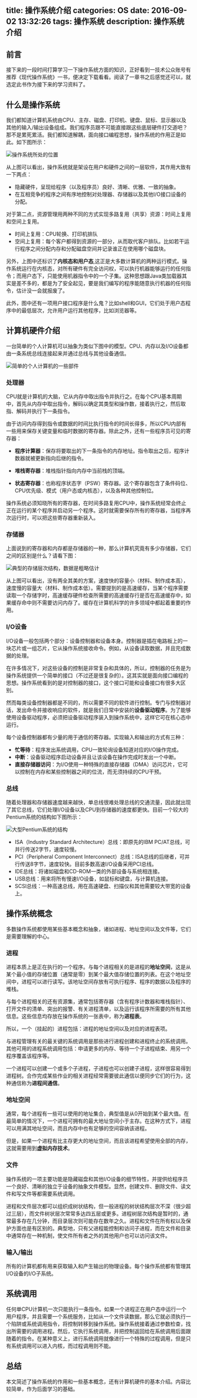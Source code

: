 title: 操作系统介绍
categories: OS
date: 2016-09-02 13:32:26
tags: 操作系统
description: 操作系统介绍
---

## 前言

接下来的一段时间打算学习一下操作系统方面的知识，正好看到一技术公众账号有推荐《现代操作系统》一书，便决定下载看看。阅读了一章书之后感觉还可以，就选定此书作为接下来的学习资料了。

## 什么是操作系统

我们都知道计算机系统由CPU、主存、磁盘、打印机、键盘、鼠标、显示器以及其他的输入/输出设备组成。我们程序员跟不可能直接跟这些底层硬件打交道吧？那不是累死累活。我们都知道解耦，面向接口编程思想，操作系统的作用正是如此。如下图所示：

![操作系统所处的位置](https://raw.githubusercontent.com/rason/rason.github.io/master/image/os-position)

从上图可以看出，操作系统就是架设在用户和硬件之间的一层软件，其作用大致有一下两点：

- 隐藏硬件，呈现给程序（以及程序员）良好、清晰、优雅、一致的抽象。
- 在互相竞争的程序之间有序地控制对处理器、存储器以及其他I/O接口设备的分配。

对于第二点，资源管理用两种不同的方式实现多路复用（共享）资源：时间上复用和空间上复用。

 - 时间上复用：CPU轮换、打印机排队
 - 空间上复用：每个客户都得到资源的一部分，从而取代客户排队。比如若干运行程序之间分配内存和分配磁盘空间并记录谁正在使用哪个磁盘块。

另外，上图中还标识了**内核态和用户态**,这正是大多数计算机的两种运行模式。操作系统运行在内核态，对所有硬件有完全访问权，可以执行机器能够运行的任何指令；而用户态下，只能使用机器指令中的一个子集。这种思想跟Java类加载器其实是差不多的，都是为了安全起见，要是我们编写的程序能随意执行机器的任何指令，估计没一会就报废了。

此外，图中还有一项用户接口程序是什么鬼？比如shell和GUI，它们处于用户态程序中的最低层次，允许用户运行其他程序，比如浏览器等。

<!-- more -->

## 计算机硬件介绍

一台简单的个人计算机可以抽象为类似下图中的模型。CPU、内存以及I/O设备都由一条系统总线连接起来并通过总线与其他设备通信。

![简单的个人计算机的一些部件](https://raw.githubusercontent.com/rason/rason.github.io/master/image/pc-component)

### 处理器

CPU就是计算机的大脑，它从内存中取出指令并执行之。在每个CPU基本周期中，首先从内存中取出指令，解码以确定其类型和操作数，接着执行之，然后取指、解码并执行下一条指令。

由于访问内存得到指令或数据的时间比执行指令的时间长得多，所以CPU内部有一些用来保存关键变量和临时数据的寄存器。除此之外，还有一些程序员可见的寄存器：

- **程序计算器**：保存将要取出的下一条指令的内存地址。指令取出之后，程序计数器就被更新指向后继的指令。

- **堆栈寄存器**：堆栈指针指向内存中当前栈的顶端。

- **状态寄存器**：也称程序状态字（PSW）寄存器。这个寄存器包含了条件码位、CPU优先级、模式（用户态或内核态），以及各种其他控制位。

操作系统必须知晓所有的寄存器，在时间多路复用CPU中，操作系统经常会终止正在运行的某个程序并启动另一个程序。这时就需要保存所有的寄存器，当程序再次运行时，可以把这些寄存器重新装入。

### 存储器

上面说到的寄存器和内存都是存储器的一种，那么计算机究竟有多少存储器，它们之间的区别是什么？请看下图：

![典型的存储层次结构，数据是粗略估计](https://raw.githubusercontent.com/rason/rason.github.io/master/image/memory-structure)

从上图可以看出，没有两全其美的方案，速度快的容量小（材料、制作成本高），速度慢的容量大（材料、制作成本低）。需要提到的是高速缓存，当某个程序需要读取一个存储字时，高速缓存硬件检查所需要的高速缓存行是否在高速缓存中，如果缓存命中则不需要访问内存了。缓存在计算机科学的许多领域中都起着重要的作用。

### I/O设备

I/O设备一般包括两个部分：设备控制器和设备本身。控制器是插在电路板上的一块芯片或一组芯片，它从操作系统接收命令。例如，从设备读取数据，并且完成数据的处理。

在许多情况下，对这些设备的控制是非常复杂和具体的，所以，控制器的任务是为操作系统提供一个简单的接口（不过还是很复杂的）。这其实就是面向接口编程的思想。操作系统看到的是对控制器的接口，这个接口可能和设备接口有很多大区别。

然而每类设备控制器都是不同的，所以需要不同的软件进行控制。专门与控制器对话，发出命令并接收响应的软件，就是我们日常中安装的**设备驱动程序**。为了能够使用设备驱动程序，必须把设备驱动程序装入到操作系统中，这样它可在核心态中运行。

每个设备控制器都有少量的用于通信的寄存器。实现输入和输出的方式有三种：

- **忙等待**：程序发出系统调用，CPU一致轮询设备知道对应的I/O操作完成。
- **中断**：设备驱动程序启动设备并且让该设备在操作完成时发出一个中断。
- **直接存储器访问**：为I/O使用一种特殊的直接存储器（DMA）访问芯片，它可以控制在内存和某些控制器之间的位流，而无须持续的CPU干预。

### 总线

随着处理器和存储器速度越来越快，单总线很难处理总线的交通流量，因此就出现了其它总线，它们处理I/O设备以及CPU到存储器的速度都更快。目前一个较大的Pentium系统的结构如下图所示：

![大型Pentium系统的结构](https://raw.githubusercontent.com/rason/rason.github.io/master/image/bus-structure)

- ISA（Industry Standard Architecture）总线：即原先的IBM PC/AT总线，可并行传送2字节，速度较慢。
- PCI（Peripheral Component Interconnect）总线：ISA总线的后继者，可并行传送8字节，速度较快。目前多数高速I/O设备采用PCI总线。
- IDE总线：将诸如磁盘和CD-ROM一类的外部设备与系统相连接。
- USB总线：用来将所有慢速I/O设备，如鼠标和键盘，与计算机连接。
- SCSI总线：一种高速总线，用在高速硬盘、扫描仪和其他需要较大带宽的设备上。

## 操作系统概念

多数操作系统都使用某些基本概念和抽象，诸如进程、地址空间以及文件等，它们是需要理解的中心。

### 进程

进程本质上是正在执行的一个程序。与每个进程相关的是进程的**地址空间**，这是从某个最小值的存储位置（通常是零）到某个最大值存储位置的列表。在这个地址空间中，进程可以进行读写。该地址空间存放有可执行程序、程序的数据以及程序的堆栈。

与每个进程相关的还有资源集，通常包括寄存器（含有程序计数器和堆栈指针）、打开文件的清单、突出的报警、有关进程清单，以及运行该程序所需要的所有其他信息。这些信息均存放在操作系统的一张表中，称为**进程表**。

所以，一个（挂起的）进程包括：进程的地址空间以及对应的进程表项。

与进程管理有关的最关键的系统调用是那些进行进程创建和进程终止的系统调用。其他可用的进程系统调用包括：申请更多的内存、等待一个子进程结束、用另一个程序覆盖该程序等。

一个进程可以创建一个或多个子进程，子进程也可以创建子进程，这样很容易得到进程树。合作完成某些作业的相关进程经常需要彼此通信以便同步它们的行为，这种通信称为**进程间通信**。

### 地址空间

通常，每个进程有一些可以使用的地址集合，典型值是从0开始到某个最大值。在最简单的情况下，一个进程可拥有的最大地址空间小于主存。在这种方式下，进程可以用满其地址空间，而且内存中也有足够的空间容纳该进程。

但是，如果一个进程有比主存更大的地址空间，而且该进程希望使用全部的内存，这就需要用到**虚拟内存技术**。

### 文件

操作系统的一项主要功能是隐藏磁盘和其他I/O设备的细节特性，并提供给程序员一个良好、清晰的独立于设备的抽象文件模型。显然，创建文件、删除文件、读文件和写文件等都需要系统调用。

进程和文件层次都可以组织成树状结构，但一般进程的树状结构层次不深（很少超过三层），而文件树状层次常常多达四五层或更多。进程树层次结构是暂时的，通常最多存在几分钟，而目录层次则可能存在数年之久。进程和文件在所有权以及保护方面也是有区别的。典型地，只有父进程能控制和访问子进程，而在文件和目录中通常存在一种机制，使文件所有者之外的其他用户也可以访问该文件。

### 输入/输出

所有的计算机都有用来获取输入和产生输出的物理设备。每个操作系统都有管理其I/O设备的I/O子系统。

## 系统调用

任何单CPU计算机一次只能执行一条指令。如果一个进程正在用户态中运行一个用户程序，并且需要一个系统服务，比如从一个文件读数据，那么它就必须执行一个陷阱或系统调用指令，将控制转移到操作系统。操作系统接着通过参数检查，找出所需要的调用进程。然后，它执行系统调用，并把控制返回给在系统调用后面跟随着的指令。在某种意义上，进行系统调用就像进行一个特殊的过程调用，但是只有系统调用可以进入内核，而过程调用则不能。

## 总结

本文简述了操作系统的作用和一些基本概念，还有计算机硬件的基本介绍。内容比较简单，作为后面学习的基础。
